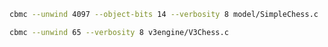 ```bash
cbmc --unwind 4097 --object-bits 14 --verbosity 8 model/SimpleChess.c
```

```bash
cbmc --unwind 65 --verbosity 8 v3engine/V3Chess.c
```
